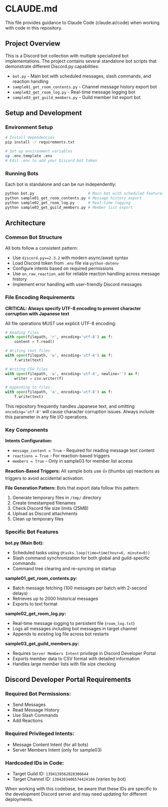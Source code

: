 # CLAUDE.md

This file provides guidance to Claude Code (claude.ai/code) when working with code in this repository.

## Project Overview

This is a Discord bot collection with multiple specialized bot implementations. The project contains several standalone bot scripts that demonstrate different Discord.py capabilities:

- `bot.py` - Main bot with scheduled messages, slash commands, and reaction handling
- `sample01_get_room_contents.py` - Channel message history export bot
- `sample02_get_room_log.py` - Real-time message logging bot  
- `sample03_get_guild_members.py` - Guild member list export bot

## Setup and Development

### Environment Setup
```bash
# Install dependencies
pip install -r requirements.txt

# Set up environment variables
cp .env.template .env
# Edit .env to add your Discord bot token
```

### Running Bots
Each bot is standalone and can be run independently:
```bash
python bot.py                        # Main bot with scheduled features
python sample01_get_room_contents.py # Message history export
python sample02_get_room_log.py      # Real-time logging
python sample03_get_guild_members.py # Member list export
```

## Architecture

### Common Bot Structure
All bots follow a consistent pattern:
- Use `discord.py==2.3.2` with modern async/await syntax
- Load Discord token from `.env` file via `python-dotenv`
- Configure intents based on required permissions
- Use `on_raw_reaction_add` for reliable reaction handling across message history
- Implement error handling with user-friendly Discord messages

### File Encoding Requirements
**CRITICAL: Always specify UTF-8 encoding to prevent character corruption with Japanese text**

All file operations MUST use explicit UTF-8 encoding:
```python
# Reading files
with open(filepath, 'r', encoding='utf-8') as f:
    content = f.read()

# Writing text files  
with open(filepath, 'w', encoding='utf-8') as f:
    f.write(text)

# Writing CSV files
with open(filepath, 'w', encoding='utf-8', newline='') as f:
    writer = csv.writer(f)

# Appending to files
with open(filepath, 'a', encoding='utf-8') as f:
    f.write(text)
```

This repository frequently handles Japanese text, and omitting `encoding='utf-8'` will cause character corruption issues. Always include this parameter in any file I/O operations.

### Key Components

**Intents Configuration:**
- `message_content = True` - Required for reading message text content
- `reactions = True` - For reaction-based triggers
- `members = True` - Only in sample03 for member list access

**Reaction-Based Triggers:**
All sample bots use 👍 (thumbs up) reactions as triggers to avoid accidental activation.

**File Generation Pattern:**
Bots that export data follow this pattern:
1. Generate temporary files in `/tmp/` directory
2. Create timestamped filenames
3. Check Discord file size limits (25MB)
4. Upload as Discord attachments
5. Clean up temporary files

### Specific Bot Features

**bot.py (Main Bot):**
- Scheduled tasks using `@tasks.loop(time=time(hour=6, minute=0))`
- Slash command synchronization for both global and guild-specific commands
- Command tree clearing and re-syncing on startup

**sample01_get_room_contents.py:**
- Batch message fetching (100 messages per batch with 2-second delays)
- Retrieves up to 2000 historical messages
- Exports to text format

**sample02_get_room_log.py:**
- Real-time message logging to persistent file (`room_log.txt`)
- Logs all messages including bot messages in target channel
- Appends to existing log file across bot restarts

**sample03_get_guild_members.py:**
- Requires `Server Members Intent` privilege in Discord Developer Portal
- Exports member data to CSV format with detailed information
- Handles large member lists with file size checking

## Discord Developer Portal Requirements

### Required Bot Permissions:
- Send Messages
- Read Message History
- Use Slash Commands
- Add Reactions

### Required Privileged Intents:
- Message Content Intent (for all bots)
- Server Members Intent (only for sample03)

### Hardcoded IDs in Code:
- Target Guild ID: `1394139562028306644`
- Target Channel ID: `1394203406574424104` (varies by bot)

When working with this codebase, be aware that these IDs are specific to the development Discord server and may need updating for different deployments.